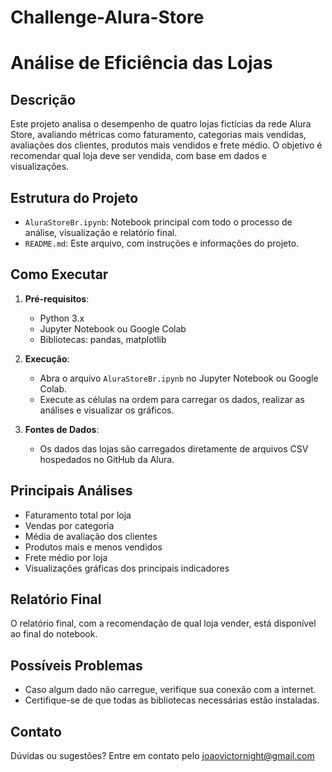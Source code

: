 # Challenge-Alura-Store
# Análise de Eficiência das Lojas

## Descrição

Este projeto analisa o desempenho de quatro lojas fictícias da rede Alura Store, avaliando métricas como faturamento, categorias mais vendidas, avaliações dos clientes, produtos mais vendidos e frete médio. O objetivo é recomendar qual loja deve ser vendida, com base em dados e visualizações.

## Estrutura do Projeto

- `AluraStoreBr.ipynb`: Notebook principal com todo o processo de análise, visualização e relatório final.
- `README.md`: Este arquivo, com instruções e informações do projeto.

## Como Executar

1. **Pré-requisitos**:
   - Python 3.x
   - Jupyter Notebook ou Google Colab
   - Bibliotecas: pandas, matplotlib

2. **Execução**:
   - Abra o arquivo `AluraStoreBr.ipynb` no Jupyter Notebook ou Google Colab.
   - Execute as células na ordem para carregar os dados, realizar as análises e visualizar os gráficos.

3. **Fontes de Dados**:
   - Os dados das lojas são carregados diretamente de arquivos CSV hospedados no GitHub da Alura.

## Principais Análises

- Faturamento total por loja
- Vendas por categoria
- Média de avaliação dos clientes
- Produtos mais e menos vendidos
- Frete médio por loja
- Visualizações gráficas dos principais indicadores

## Relatório Final

O relatório final, com a recomendação de qual loja vender, está disponível ao final do notebook.

## Possíveis Problemas

- Caso algum dado não carregue, verifique sua conexão com a internet.
- Certifique-se de que todas as bibliotecas necessárias estão instaladas.

## Contato

Dúvidas ou sugestões? Entre em contato pelo joaovictornight@gmail.com
